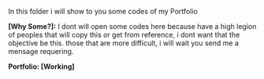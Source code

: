 In this folder i will show to you some codes of my Portfolio

**[Why Some?]:**
I dont will open some codes here because have a high legion of peoples that will copy this or get from reference, i dont want that the objective be this.
those that are more difficult, i will wait you send me a mensage requering.

**Portfolio: [Working]**

